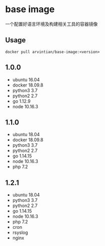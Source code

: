 # base image

一个配置好语言环境及构建相关工具的容器镜像

## Usage
```
docker pull arvintian/base-image:<version>
```

## 1.0.0
- ubuntu 16.04
- docker 18.09.8
- python3 3.7
- python2 2.7
- go 1.12.9
- node 10.16.3


## 1.1.0
- ubuntu 18.04
- docker 18.09.8
- python3 3.7
- python2 2.7
- go 1.14.15
- node 10.16.3
- php 7.2

## 1.2.1
- ubuntu 18.04
- python3 3.7
- python2 2.7
- go 1.14.15
- node 10.16.3
- php 7.2
- cron
- rsyslog
- nginx
